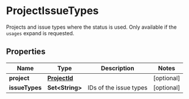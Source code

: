 

# ProjectIssueTypes

Projects and issue types where the status is used. Only available if the `usages` expand is requested.

## Properties

| Name | Type | Description | Notes |
|------------ | ------------- | ------------- | -------------|
|**project** | [**ProjectId**](ProjectId.md) |  |  [optional] |
|**issueTypes** | **Set&lt;String&gt;** | IDs of the issue types |  [optional] |



